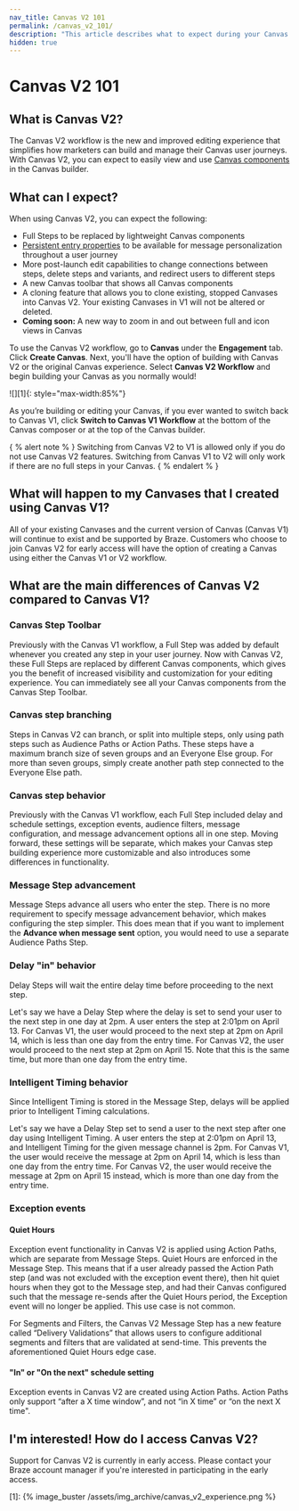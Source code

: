 ```yaml
---
nav_title: Canvas V2 101
permalink: /canvas_v2_101/
description: "This article describes what to expect during your Canvas V2 experience, such as differences between Canvas V1 and V2."
hidden: true
---
```


# Canvas V2 101

## What is Canvas V2?

The Canvas V2 workflow is the new and improved editing experience that simplifies how marketers can build and manage their Canvas user journeys. With Canvas V2, you can expect to easily view and use [Canvas components]({{site.baseurl}}/user_guide/engagement_tools/canvas/canvas_components) in the Canvas builder. 

## What can I expect?

When using Canvas V2, you can expect the following:
* Full Steps to be replaced by lightweight Canvas components
* [Persistent entry properties]({{site.baseurl}}/user_guide/engagement_tools/canvas/create_a_canvas/canvas_persistent_entry_properties/) to be available for message personalization throughout a user journey
* More post-launch edit capabilities to change connections between steps, delete steps and variants, and redirect users to different steps
* A new Canvas toolbar that shows all Canvas components
* A cloning feature that allows you to clone existing, stopped Canvases into Canvas V2. Your existing Canvases in V1 will not be altered or deleted.
* **Coming soon:** A new way to zoom in and out between full and icon views in Canvas

To use the Canvas V2 workflow, go to **Canvas** under the **Engagement** tab. Click <i class="fas fa-plus"></i> **Create Canvas**. Next, you'll have the option of building with Canvas V2 or the original Canvas experience. Select **Canvas V2 Workflow** and begin building your Canvas as you normally would!

![][1]{: style="max-width:85%"}

As you’re building or editing your Canvas, if you ever wanted to switch back to Canvas V1, click **Switch to Canvas V1 Workflow** at the bottom of the Canvas composer or at the top of the Canvas builder. 

{ % alert note % }
Switching from Canvas V2 to V1 is allowed only if you do not use Canvas V2 features. Switching from Canvas V1 to V2 will only work if there are no full steps in your Canvas.
{ % endalert % }

## What will happen to my Canvases that I created using Canvas V1?

All of your existing Canvases and the current version of Canvas (Canvas V1) will continue to exist and be supported by Braze. Customers who choose to join Canvas V2 for early access will have the option of creating a Canvas using either the Canvas V1 or V2 workflow.

## What are the main differences of Canvas V2 compared to Canvas V1?

### Canvas Step Toolbar

Previously with the Canvas V1 workflow, a Full Step was added by default whenever you created any step in your user journey. Now with Canvas V2, these Full Steps are replaced by different Canvas components, which gives you the benefit of increased visibility and customization for your editing experience. You can immediately see all your Canvas components from the Canvas Step Toolbar.

### Canvas step branching

Steps in Canvas V2 can branch, or split into multiple steps, only using path steps such as Audience Paths or Action Paths. These steps have a maximum branch size of seven groups and an Everyone Else group. For more than seven groups, simply create another path step connected to the Everyone Else path.

### Canvas step behavior

Previously with the Canvas V1 workflow, each Full Step included delay and schedule settings, exception events, audience filters, message configuration, and message advancement options all in one step. Moving forward, these settings will be separate, which makes your Canvas step building experience more customizable and also introduces some differences in functionality.

### Message Step advancement

Message Steps advance all users who enter the step. There is no more requirement to specify message advancement behavior, which makes configuring the step simpler. This does mean that if you want to implement the **Advance when message sent** option, you would need to use a separate Audience Paths Step.

### Delay "in" behavior

Delay Steps will wait the entire delay time before proceeding to the next step. 

Let's say we have a Delay Step where the delay is set to send your user to the next step in one day at 2pm. A user enters the step at 2:01pm on April 13. For Canvas V1, the user would proceed to the next step at 2pm on April 14, which is less than one day from the entry time. For Canvas V2, the user would proceed to the next step at 2pm on April 15. Note that this is the same time, but more than one day from the entry time. 

### Intelligent Timing behavior

Since Intelligent Timing is stored in the Message Step, delays will be applied prior to Intelligent Timing calculations. 

Let's say we have a Delay Step set to send a user to the next step after one day using Intelligent Timing. A user enters the step at 2:01pm on April 13, and Intelligent Timing for the given message channel is 2pm. For Canvas V1, the user would receive the message at 2pm on April 14, which is less than one day from the entry time. For Canvas V2, the user would receive the message at 2pm on April 15 instead, which is more than one day from the entry time.

### Exception events

#### Quiet Hours

Exception event functionality in Canvas V2 is applied using Action Paths, which are separate from Message Steps. Quiet Hours are enforced in the Message Step. This means that if a user already passed the Action Path step (and was not excluded with the exception event there), then hit quiet hours when they got to the Message step, and had their Canvas configured such that the message re-sends after the Quiet Hours period, the Exception event will no longer be applied. This use case is not common.

For Segments and Filters, the Canvas V2 Message Step has a new feature called “Delivery Validations” that allows users to configure additional segments and filters that are validated at send-time. This prevents the aforementioned Quiet Hours edge case.

#### "In" or "On the next" schedule setting

Exception events in Canvas V2 are created using Action Paths. Action Paths only support “after a X time window”, and not “in X time” or “on the next X time".

## I'm interested! How do I access Canvas V2?

Support for Canvas V2 is currently in early access. Please contact your Braze account manager if you're interested in participating in the early access.

[1]: {% image_buster /assets/img_archive/canvas_v2_experience.png %}